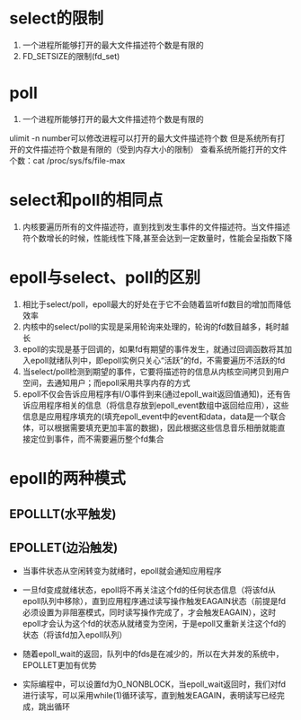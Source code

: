 # select的限制
1. 一个进程所能够打开的最大文件描述符个数是有限的
2. FD_SETSIZE的限制(fd_set)

# poll
1. 一个进程所能够打开的最大文件描述符个数是有限的

ulimit -n number可以修改进程可以打开的最大文件描述符个数
但是系统所有打开的文件描述符个数是有限的（受到内存大小的限制）
查看系统所能打开的文件个数：cat /proc/sys/fs/file-max

# select和poll的相同点
1. 内核要遍历所有的文件描述符，直到找到发生事件的文件描述符。当文件描述符个数增长的时候，性能线性下降,甚至会达到一定数量时，性能会呈指数下降

# epoll与select、poll的区别
1. 相比于select/poll，epoll最大的好处在于它不会随着监听fd数目的增加而降低效率
2. 内核中的select/poll的实现是采用轮询来处理的，轮询的fd数目越多，耗时越长
3. epoll的实现是基于回调的，如果fd有期望的事件发生，就通过回调函数将其加入epoll就绪队列中，即epoll实例只关心“活跃”的fd，不需要遍历不活跃的fd
4. 当select/poll检测到期望的事件，它要将描述符的信息从内核空间拷贝到用户空间，去通知用户；而epoll采用共享内存的方式
5. epoll不仅会告诉应用程序有I/O事件到来(通过epoll_wait返回值通知)，还有告诉应用程序相关的信息（将信息存放到epoll_event数组中返回给应用），这些信息是应用程序填充的(填充epoll_event中的event和data，data是一个联合体，可以根据需要填充更加丰富的数据)，因此根据这些信息音乐相册就能直接定位到事件，而不需要遍历整个fd集合

# epoll的两种模式
## EPOLLLT(水平触发)

## EPOLLET(边沿触发)
- 当事件状态从空闲转变为就绪时，epoll就会通知应用程序
- 一旦fd变成就绪状态，epoll将不再关注这个fd的任何状态信息（将该fd从epoll队列中移除），直到应用程序通过读写操作触发EAGAIN状态（前提是fd必须设置为非阻塞模式，同时读写操作完成了，才会触发EAGAIN），这时epoll才会认为这个fd的状态从就绪变为空闲，于是epoll又重新关注这个fd的状态（将该fd加入epoll队列）
- 随着epoll_wait的返回，队列中的fds是在减少的，所以在大并发的系统中，EPOLLET更加有优势

- 实际编程中，可以设置fd为O_NONBLOCK，当epoll_wait返回时，我们对fd进行读写，可以采用while(1)循环读写，直到触发EAGAIN，表明读写已经完成，跳出循环

